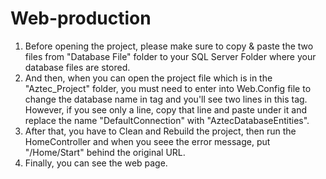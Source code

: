 # Web-production
1) Before opening the project, please make sure to copy & paste the two files from "Database File" folder to your SQL Server Folder where your database files are stored.
2) And then, when you can open the project file which is in the "Aztec_Project" folder, you must need to enter into Web.Config file to change the database name in <connectionStrings> tag and you'll see two lines in this tag. However, if you see only a line, copy that line and paste under it and replace the name "DefaultConnection" with "AztecDatabaseEntities".
3) After that, you have to Clean and Rebuild the project, then run the HomeController and when you seee the error message, put "/Home/Start" behind the original URL.
4) Finally, you can see the web page.
